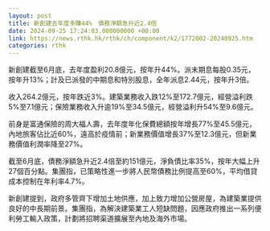 ```yaml
---
layout: post
title: 新創建去年度多賺44%　債務淨額急升近2.4倍
date: 2024-09-25 17:24:03.000000000 +08:00
link: https://news.rthk.hk/rthk/ch/component/k2/1772002-20240925.htm
categories: rthk
---
```


新創建截至6月底，去年度盈利20.8億元，按年升44%。派末期息每股0.35元，按年升13%；計及已派發的中期息和特別股息，全年派息2.44元，按年升3倍。

收入264.2億元，按年跌近3%。建築業務收入跌12%至172.7億元，經營溢利跌5%至7.1億元；保險業務收入升逾19%至34.5億元，經營溢利升54%至9.6億元。

前身是富通保險的周大福人壽，去年度年化保費總額按年增長77%至45.5億元，內地旅客佔比近60%，遠高於疫情前；新業務價值增長37%至12.3億元，但新業務價值利潤率降至27%。

截至6月底，債務淨額急升近2.4倍至約151億元，淨負債比率35%，按年大幅上升27個百分點。集團指，已策略性進一步將人民幣債務比例提高至60%，平均借貸成本控制在年利率4.7%。

新創建提到，政府多管齊下增加土地供應，加上致力增加公營房屋，為建築業提供良好的中長期前景。集團指，為解決建築業工人短缺問題，因應政府推出一系列便利勞工輸入政策，計劃將招聘渠道擴展至內地及海外市場。
